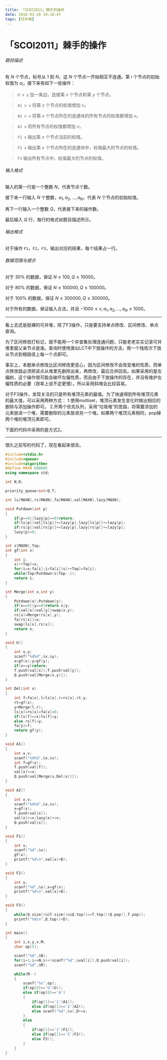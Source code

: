 ```yaml
---
title: 「SCOI2011」棘手的操作
date: 2018-03-20 19:16:47
tags: [可并堆]
---
```


# 「SCOI2011」棘手的操作

###### 题目描述

有 $N$ 个节点，标号从 $1$ 到 $N$，这 $N$ 个节点一开始相互不连通。第 $i$ 个节点的初始权值为 $a_i$，接下来有如下一些操作：

>`U x y` 加一条边，连接第 $x$ 个节点和第 $y$ 个节点。

>`A1 x v` 将第 $x$ 个节点的权值增加 $v$。

>`A2 x v` 将第 $x$ 个节点所在的连通块的所有节点的权值都增加 $v$。

>`A3 v` 将所有节点的权值都增加 $v$。

>`F1 x` 输出第 $x$ 个节点当前的权值。

>`F2 x` 输出第 $x$ 个节点所在的连通块中，权值最大的节点的权值。

>`F3` 输出所有节点中，权值最大的节点的权值。

###### 输入格式

输入的第一行是一个整数 $N$，代表节点个数。

接下来一行输入 $N$ 个整数，$a_1,a_2,\ldots ,a_N$，代表 $N$ 个节点的初始权值。

再下一行输入一个整数 $Q$，代表接下来的操作数。

最后输入 $Q$ 行，每行的格式如题目描述所示。

###### 输出格式

对于操作 `F1`，`F2`，`F3`，输出对应的结果，每个结果占一行。

###### 数据范围与提示

对于 $30\%$ 的数据，保证 $N\le 100,Q\le 10000$。

对于 $80\%$ 的数据，保证 $N\le 100000,Q\le 100000$。

对于 $100\%$ 的数据，保证 $N\le 300000,Q\le 300000$。

对于所有的数据，保证输入合法，并且 $-1000\le v,a_1,a_2,\ldots ,a_N\le 1000$。



---



看上去还是挺裸的可并堆，除了F3操作，只是要支持单点修改、区间修改、单点查询。

为了区间修改打标记，就不能用一个并查集处理连通问题，只能老老实实记录可并堆里面父亲节点是谁。查询时使用类似LCT中下放操作的方法，用一个栈依次下放从节点到根路径上每一个点即可。

事实上，本题单点修改比区间修改更恶心，因为区间修改不会改变堆的性质，而单点修改就必须把该点从堆里先删除出来，再修改，最后合并回去。如果采用的是左偏树，这个操作很可能会破坏左偏性质，而且由于下放操作的存在，并没有维护左偏性质的必要（效率上说不定更慢）。所以采用斜堆会比较容易。

对于F3操作，发现关注的只是所有堆顶元素的最值。为了快速得到所有堆顶元素的最大值，可以采用两种方式：
1.使用multiset，堆顶元素发生变化时做出相应的删除与添加操作即可。
2.开两个优先队列，采用“垃圾堆”的思路，将需要添加的元素放进一个堆，需要删除的元素放进另一个堆。如果两个堆顶元素相同，pop掉两个堆的堆顶元素即可。

下面的代码中采用的是方式2。



---



很久之前写的代码了，现在看起来很丑。

```c++
#include<stdio.h>
#include<queue>
#include<algorithm>
#define MAXN 600005
using namespace std;

int N,D;

priority_queue<int>Q,T;

int ls[MAXN],rs[MAXN],fa[MAXN],val[MAXN],lazy[MAXN];

void Putdown(int p)
{
	if(p==0||lazy[p]==0)return;
	if(ls[p])val[ls[p]]+=lazy[p],lazy[ls[p]]+=lazy[p];
	if(rs[p])val[rs[p]]+=lazy[p],lazy[rs[p]]+=lazy[p];
	lazy[p]=0;
}

int s[MAXN],Top;
int gf(int x)
{
	int i;
	s[++Top]=x;
	for(i=x;fa[i];i=fa[i])s[++Top]=fa[i];
	while(Top)Putdown(s[Top--]);
	return i;
}

int Merge(int x,int y)
{
	Putdown(x);Putdown(y);
	if(x==0||y==0)return x|y;
	if(val[x]<val[y])swap(x,y);
	rs[x]=Merge(rs[x],y);
	fa[rs[x]]=x;
	swap(ls[x],rs[x]);
	return x;
}

void U()
{
	int x,y;
	scanf("%d%d",&x,&y);
	x=gf(x);y=gf(y);
	if(x==y)return;
	T.push(val[x]);T.push(val[y]);
	Q.push(val[Merge(x,y)]);
}

int Del(int x)
{
	int f=fa[x],l=ls[x],r=rs[x],rt,y;
	rt=gf(x);
	y=Merge(l,r);
	ls[x]=rs[x]=fa[x]=0;
	if(ls[f]==x)ls[f]=y;
	else rs[f]=y;
	fa[y]=f;
	return gf(y);
}

void A1()
{
	int x,v;
	scanf("%d%d",&x,&v);
	int f=gf(x);
	T.push(val[f]);
	val[x]+=v;
	Q.push(val[Merge(x,Del(x))]);
}

void A2()
{
	int x,v;
	scanf("%d%d",&x,&v);
	x=gf(x);
	T.push(val[x]);
	val[x]+=v;lazy[x]+=v;
	Q.push(val[x]);
}

void F1()
{
	int x;
	scanf("%d",&x);
	gf(x);
	printf("%d\n",val[x]+D);
}

void F2()
{
	int x;
	scanf("%d",&x);x=gf(x);
	printf("%d\n",val[x]+D);
}

void F3()
{
	while(Q.size()&&T.size()&&Q.top()==T.top())Q.pop(),T.pop();
	printf("%d\n",Q.top()+D);
}

int main()
{
	int i,x,y,v,M;
	char op[5];

	scanf("%d",&N);
	for(i=1;i<=N;i++)scanf("%d",&val[i]),Q.push(val[i]);
	scanf("%d",&M);

	while(M--)
	{
		scanf("%s",op);
		if(op[0]=='U')U();
		else if(op[0]=='A')
		{
			if(op[1]=='1')A1();
			else if(op[1]=='2')A2();
			else scanf("%d",&v),D+=v;
		}
		else
		{
			if(op[1]=='1')F1();
			else if(op[1]=='2')F2();
			else F3();
		}
	}
}
```



